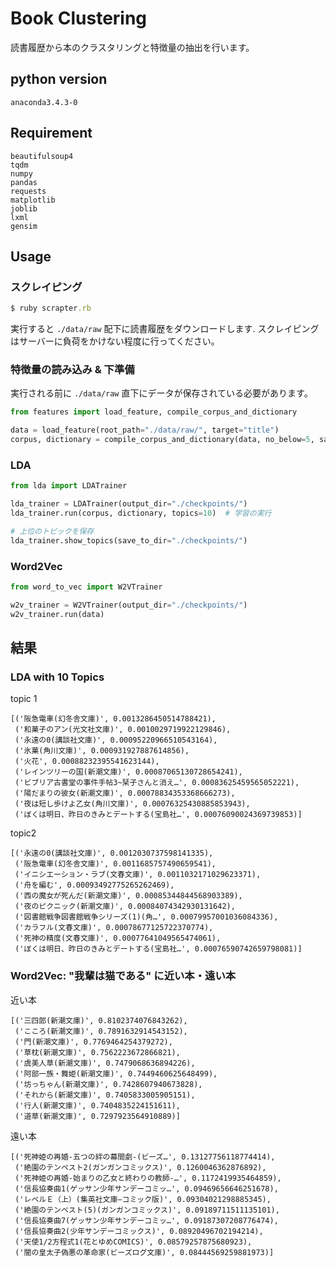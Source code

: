 # Book Clustering

読書履歴から本のクラスタリングと特徴量の抽出を行います。

## python version

```
anaconda3.4.3-0
```

## Requirement

```
beautifulsoup4
tqdm
numpy
pandas
requests
matplotlib
joblib
lxml
gensim
```

## Usage

### スクレイピング

```ruby
$ ruby scrapter.rb
```

実行すると `./data/raw` 配下に読書履歴をダウンロードします. スクレイピングはサーバーに負荷をかけない程度に行ってください。

### 特徴量の読み込み & 下準備

実行される前に `./data/raw` 直下にデータが保存されている必要があります。

```python
from features import load_feature, compile_corpus_and_dictionary

data = load_feature(root_path="./data/raw/", target="title")
corpus, dictionary = compile_corpus_and_dictionary(data, no_below=5, save_to="checkpoints/dictionary.txt")
```

### LDA

```python
from lda import LDATrainer

lda_trainer = LDATrainer(output_dir="./checkpoints/")
lda_trainer.run(corpus, dictionary, topics=10)  # 学習の実行

# 上位のトピックを保存
lda_trainer.show_topics(save_to_dir="./checkpoints/")
```

### Word2Vec

```python
from word_to_vec import W2VTrainer

w2v_trainer = W2VTrainer(output_dir="./checkpoints/")
w2v_trainer.run(data)
```

## 結果

### LDA with 10 Topics

topic 1
```
[('阪急電車(幻冬舎文庫)', 0.0013286450514788421),
 ('和菓子のアン(光文社文庫)', 0.0010029719922129846),
 ('永遠の0(講談社文庫)', 0.00095220966510543164),
 ('氷菓(角川文庫)', 0.000931927887614856),
 ('火花', 0.00088232395541623144),
 ('レインツリーの国(新潮文庫)', 0.00087065130728654241),
 ('ビブリア古書堂の事件手帖3~栞子さんと消え…', 0.00083625459565052221),
 ('陽だまりの彼女(新潮文庫)', 0.00078834353368666273),
 ('夜は短し歩けよ乙女(角川文庫)', 0.00076325430885853943),
 ('ぼくは明日、昨日のきみとデートする(宝島社…', 0.00076090024369739853)]
```

topic2
```
[('永遠の0(講談社文庫)', 0.0012030737598141335),
 ('阪急電車(幻冬舎文庫)', 0.0011685757490659541),
 ('イニシエーション・ラブ(文春文庫)', 0.0011032171029623371),
 ('舟を編む', 0.00093492775265262469),
 ('西の魔女が死んだ(新潮文庫)', 0.00085344844568903389),
 ('夜のピクニック(新潮文庫)', 0.00084074342930131642),
 ('図書館戦争図書館戦争シリーズ(1)(角…', 0.00079957001036084336),
 ('カラフル(文春文庫)', 0.00078677125722370774),
 ('死神の精度(文春文庫)', 0.00077641049565474061),
 ('ぼくは明日、昨日のきみとデートする(宝島社…', 0.00076590742659798081)]
```

### Word2Vec: "我輩は猫である" に近い本・遠い本

近い本
```
[('三四郎(新潮文庫)', 0.8102374076843262),
 ('こころ(新潮文庫)', 0.7891632914543152),
 ('門(新潮文庫)', 0.7769464254379272),
 ('草枕(新潮文庫)', 0.7562223672866821),
 ('虞美人草(新潮文庫)', 0.7479068636894226),
 ('阿部一族・舞姫(新潮文庫)', 0.7449460625648499),
 ('坊っちゃん(新潮文庫)', 0.7428607940673828),
 ('それから(新潮文庫)', 0.7405833005905151),
 ('行人(新潮文庫)', 0.7404835224151611),
 ('道草(新潮文庫)', 0.7297923564910889)]
```

遠い本
```
[('死神姫の再婚-五つの絆の幕間劇-(ビーズ…', 0.13127756118774414),
 ('絶園のテンペスト2(ガンガンコミックス)', 0.1260046362876892),
 ('死神姫の再婚-始まりの乙女と終わりの教師-…', 0.1172419935464859),
 ('信長協奏曲1(ゲッサン少年サンデーコミッ…', 0.09469656646251678),
 ('レベルＥ（上）(集英社文庫―コミック版)', 0.09304021298885345),
 ('絶園のテンペスト(5)(ガンガンコミックス)', 0.09189711511135101),
 ('信長協奏曲7(ゲッサン少年サンデーコミッ…', 0.09187307208776474),
 ('信長協奏曲2(少年サンデーコミックス)', 0.08920496702194214),
 ('天使1/2方程式1(花とゆめCOMICS)', 0.08579257875680923),
 ('闇の皇太子偽悪の革命家(ビーズログ文庫)', 0.08444569259881973)]
```
